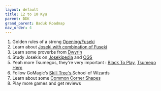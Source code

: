 ```yaml
---
layout: default
title: 12 to 10 Kyu
parent: DDK
grand_parent: Baduk Roadmap
nav_order: 4
---
```


1) Golden rules of a strong <a href="https://www.youtube.com/watch?v=r6LEmftsG2g" target="_blank"> Opening/Fuseki</a> <br>
2) Learn about <a href="https://www.youtube.com/watch?v=3RITNTSS0us" target="_blank"> Joseki with combination of Fuseki</a> <br>
3) Learn some proverbs from <a href="https://youtube.com/playlist?list=PLv4MbeLo6yXnbkdZjZVClGf85i-HgxlNB" target="_blank"> Dwyrin</a> <br>
4) Study Josekis on <a href="https://www.josekipedia.com/" target="_blank"> Josekipedia</a> and <a href="https://online-go.com/joseki/" target="_blank"> OGS</a> <br>
5) Yeah more Tsumegos, they're very important : <a href="https://blacktoplay.com/" target="_blank"> Black To Play</a>, <a href="https://tsumego-hero.com/" target="_blank"> Tsumego Hero</a> <br>
6) Follow GoMagic’s <a href="https://gomagic.org/go-problems/" target="_blank"> Skill Tree's </a>School of Wizards <br>
7) Learn about some <a href="https://senseis.xmp.net/?CommonCornerShapes" target="_blank"> Common Corner Shapes </a><br>
8) Play more games and get reviews

